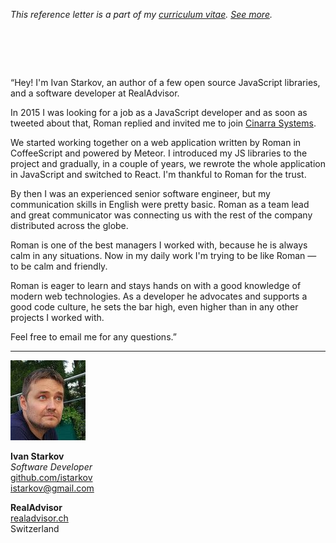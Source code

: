 _This reference letter is a part of my [curriculum vitae](/cv.html).
[See&nbsp;more](./)._

# &nbsp;

<p class="quote">&#8220;Hey! I'm Ivan Starkov, an author of a few
open source JavaScript libraries, and a software developer at
RealAdvisor.</p>

In 2015 I was looking for a job as a JavaScript developer and as
soon as tweeted about that, Roman replied and invited me to join
[Cinarra Systems](https://www.cinarra.com).

We started working together on a web application written by Roman
in CoffeeScript and powered by Meteor. I introduced my JS libraries
to the project and gradually, in a couple of years, we rewrote the
whole application in JavaScript and switched to React. I'm thankful
to Roman for the trust.

By then I was an experienced senior software engineer, but my
communication skills in English were pretty basic. Roman as a team
lead and great communicator was connecting us with the rest of the
company distributed across the globe.

Roman is one of the best managers I worked with, because he is
always calm in any situations. Now in my daily work I'm trying to
be like Roman &mdash; to be calm and friendly.

Roman is eager to learn and stays hands on with a good knowledge
of modern web technologies.  As a developer he advocates and supports
a good code culture, he sets the bar high, even higher than in any
other projects I worked with.

Feel free to email me for any questions.&#8221;

---

<img src="is.jpeg" class="avatar">

**Ivan Starkov**<br>
_Software Developer_<br>
[github.com/istarkov](https://github.com/istarkov)<br>
istarkov@gmail.com

**RealAdvisor**<br>
[realadvisor.ch](https://realadvisor.ch)<br>
Switzerland
